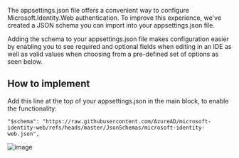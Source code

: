 The appsettings.json file offers a convenient way to configure Microsoft.Identity.Web authentication. To improve this experience, we've created a JSON schema you can import into your appsettings.json file. 

Adding the schema to your appsettings.json file makes configuration easier by enabling you to see required and optional fields when editing in an IDE as well as valid values when choosing from a pre-defined set of options as seen below.

## How to implement

Add this line at the top of your appsettings.json in the main block, to enable the functionality:

    "$schema": "https://raw.githubusercontent.com/AzureAD/microsoft-identity-web/refs/heads/master/JsonSchemas/microsoft-identity-web.json",

![image](https://github.com/user-attachments/assets/2a9a9686-d1ec-4d22-9544-fd5cecc3699e)



